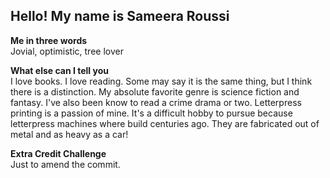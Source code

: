 ## Hello! My name is Sameera Roussi

**Me in three words**  
Jovial, optimistic, tree lover

**What else can I tell you**  
I love books.  I love reading.  Some may say it is the same thing, but I think there is a distinction. My absolute favorite genre is science fiction and fantasy.  I've also been know to read a crime drama or two. Letterpress printing is a passion of mine.  It's a difficult hobby to pursue because letterpress machines where build centuries ago.  They are fabricated out of metal and as heavy as a car!

**Extra Credit Challenge**  
Just to amend the commit.
